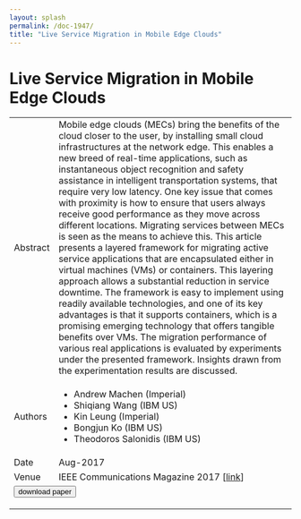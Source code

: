 ```yaml
---
layout: splash
permalink: /doc-1947/
title: "Live Service Migration in Mobile Edge Clouds"
---
```


# Live Service Migration in Mobile Edge Clouds

<table>
    <tbody>
    <tr>
        <td>Abstract</td>
        <td>Mobile edge clouds (MECs) bring the benefits of the cloud closer to the user, by installing small cloud infrastructures at the network edge. This enables a new breed of real-time applications, such as instantaneous object recognition and safety assistance in intelligent transportation systems, that require very low latency. One key issue that comes with proximity is how to ensure that users always receive good performance as they move across different locations. Migrating services between MECs is seen as the means to achieve this. This article presents a layered framework for migrating active service applications that are encapsulated either in virtual machines (VMs) or containers. This layering approach allows a substantial reduction in service downtime. The framework is easy to implement using readily available technologies, and one of its key advantages is that it supports containers, which is a promising emerging technology that offers tangible benefits over VMs. The migration performance of various real applications is evaluated by experiments under the presented framework. Insights drawn from the experimentation results are discussed.</td>
    </tr>
    <tr>
        <td>Authors</td>
        <td>
            <ul>
                <li>Andrew Machen (Imperial)</li>
                <li>Shiqiang Wang (IBM US)</li>
                <li>Kin Leung (Imperial)</li>
                <li>Bongjun Ko (IBM US)</li>
                <li>Theodoros Salonidis (IBM US)</li>
            </ul>
        </td>
    </tr>
    <tr>
        <td>Date</td>
        <td>Aug-2017</td>
    </tr>
    <tr>
        <td>Venue</td>
        <td>IEEE Communications Magazine 2017 [<a href="https://ieeexplore.ieee.org/abstract/document/8000803">link</a>]</td>
    </tr>
        <tr>
            <td colspan="2">
                <form method="get" action="https://ibm.box.com/v/doc-1947-paper">
                    <button type="submit">download paper</button>
                </form>
            </td>
        </tr>
    </tbody>
</table>
